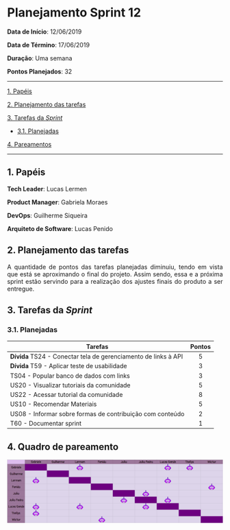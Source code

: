 # Planejamento Sprint 12

**Data de Início**: 12/06/2019

**Data de Término**: 17/06/2019

**Duração**: Uma semana

**Pontos Planejados**: 32

-------

[1. Papéis](#_1-papéis)

[2. Planejamento das tarefas](#_2-planejamento-das-tarefas)

[3. Tarefas da _Sprint_](#_3-tarefas-da-sprint)  

  * [3.1. Planejadas](#_31-planejadas)

[4. Pareamentos](#_4-pareamentos_) 

-------

## 1. Papéis

**Tech Leader**: Lucas Lermen

**Product Manager**: Gabriela Moraes

**DevOps**: Guilherme Siqueira

**Arquiteto de Software**: Lucas Penido


## 2. Planejamento das tarefas

<p align = "justify"> A quantidade de pontos das tarefas planejadas diminuiu, tendo em vista que está se aproximando o final do projeto. Assim sendo, essa e a próxima sprint estão servindo para a realização dos ajustes finais do produto a ser entregue. </p>

## 3. Tarefas da _Sprint_

### 3.1. Planejadas

|Tarefas|Pontos|
|-|:--:|
| **Dívida** TS24 - Conectar tela de gerenciamento de links à API | 5 |
| **Dívida** T59 - Aplicar teste de usabilidade | 3 |
| TS04 - Popular banco de dados com links | 3 |
| US20 - Visualizar tutoriais da comunidade | 5 |
| US22 - Acessar tutorial da comunidade | 8 | 
| US10 - Recomendar Materiais | 5 |
| US08 - Informar sobre formas de contribuição com conteúdo| 2 |
| T60 - Documentar sprint | 1 |

## 4. Quadro de pareamento

![](./imagens/quadropareamento-sprint12.png)
